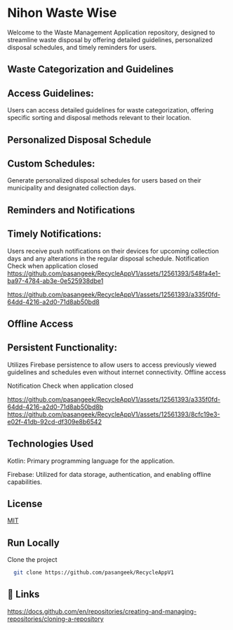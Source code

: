 
# Nihon Waste Wise


Welcome to the Waste Management Application repository, designed to streamline waste disposal by offering detailed guidelines, personalized disposal schedules, and timely reminders for users. 

 

 




  

## Waste Categorization and Guidelines
## Access Guidelines:
 Users can access detailed guidelines for waste categorization, offering specific sorting and disposal methods relevant to their location.
## Personalized Disposal Schedule
##  Custom Schedules: 
Generate personalized disposal schedules for users based on their municipality and designated collection days.
## Reminders and Notifications
## Timely Notifications: 
Users receive push notifications on their devices for upcoming collection days and any alterations in the regular disposal schedule.
Notification Check when application closed
https://github.com/pasangeek/RecycleAppV1/assets/12561393/548fa4e1-ba97-4784-ab3e-0e525938dbe1


    

https://github.com/pasangeek/RecycleAppV1/assets/12561393/a335f0fd-64dd-4216-a2d0-71d8ab50bd8
## Offline Access
## Persistent Functionality: 
Utilizes Firebase persistence to allow users to access previously viewed guidelines and schedules even without internet connectivity.
Offline access


Notification Check when application closed

https://github.com/pasangeek/RecycleAppV1/assets/12561393/a335f0fd-64dd-4216-a2d0-71d8ab50bd8b
https://github.com/pasangeek/RecycleAppV1/assets/12561393/8cfc19e3-e02f-41db-92cd-df309e8b6542
## Technologies Used

Kotlin: Primary programming language for the application.

Firebase: Utilized for data storage, authentication, and enabling offline capabilities.










## License

[MIT](https://choosealicense.com/licenses/mit/)

















## Run Locally

Clone the project

```bash
  git clone https://github.com/pasangeek/RecycleAppV1
```











    




## 🔗 Links
https://docs.github.com/en/repositories/creating-and-managing-repositories/cloning-a-repository



